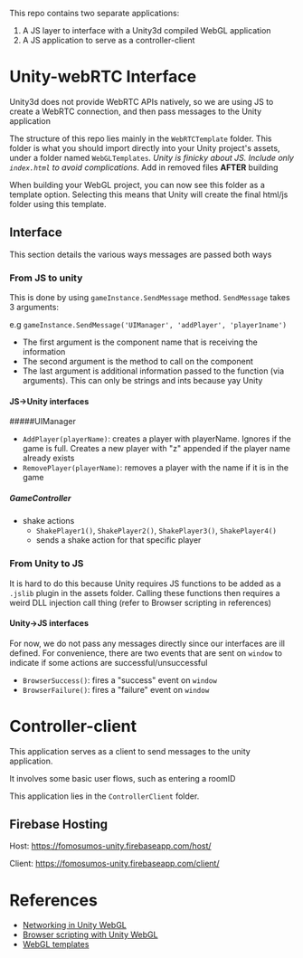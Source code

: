 This repo contains two separate applications:
 1) A JS layer to interface with a Unity3d compiled WebGL application
 2) A JS application to serve as a controller-client


# Unity-webRTC Interface
Unity3d does not provide WebRTC APIs natively, so we are using JS to create a WebRTC connection, and then pass messages to the Unity application 

The structure of this repo lies mainly in the `WebRTCTemplate` folder. This folder is what you should import directly into your Unity project's assets, under a folder named `WebGLTemplates`. *Unity is finicky about JS. Include only `index.html` to avoid complications*. Add in removed files **AFTER** building

When building your WebGL project, you can now see this folder as a template option.
Selecting this means that Unity will create the final html/js folder using this template. 

## Interface
This section details the various ways messages are passed both ways

### From JS to unity
This is done by using `gameInstance.SendMessage` method. `SendMessage` takes 3 arguments:

e.g `gameInstance.SendMessage('UIManager', 'addPlayer', 'player1name')`

- The first argument is the component name that is receiving the information
- The second argument is the method to call on the component
- The last argument is additional information passed to the function (via arguments). This can only be strings and ints because yay Unity

#### JS->Unity interfaces

#####UIManager

- `AddPlayer(playerName)`: creates a player with playerName. Ignores if the game is full. Creates a new player with "z" appended if the player name already exists
- `RemovePlayer(playerName)`: removes a player with the name if it is in the game

##### GameController

- shake actions 
  -  `ShakePlayer1()`, `ShakePlayer2()`, `ShakePlayer3()`, `ShakePlayer4()`
  - sends a shake action for that specific player
  
### From Unity to JS
It is hard to do this because Unity requires JS functions to be added as a `.jslib` plugin in the assets folder.
Calling these functions then requires a weird DLL injection call thing (refer to Browser scripting in references)

#### Unity->JS interfaces
For now, we do not pass any messages directly since our interfaces are ill defined. For convenience, there
are two events that are sent on `window` to indicate if some actions are successful/unsuccessful

- `BrowserSuccess()`: fires a "success" event on `window`
- `BrowserFailure()`: fires a "failure" event on `window` 

# Controller-client
This application serves as a client to send messages to the unity application. 

It involves some basic user flows, such as entering a roomID

This application lies in the `ControllerClient` folder. 

## Firebase Hosting
Host: https://fomosumos-unity.firebaseapp.com/host/

Client: https://fomosumos-unity.firebaseapp.com/client/


# References
- [Networking in Unity WebGL](https://docs.unity3d.com/Manual/webgl-networking.html)
- [Browser scripting with Unity WebGL](https://docs.unity3d.com/Manual/webgl-interactingwithbrowserscripting.html)
- [WebGL templates](https://docs.unity3d.com/Manual/webgl-templates.html)


